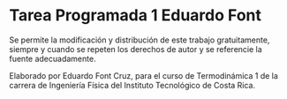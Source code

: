# Tarea Programada 1 Eduardo Font

Se permite la modificación y distribución de este trabajo gratuitamente, siempre y cuando se repeten los derechos de autor y se referencie la fuente adecuadamente.

Elaborado por Eduardo Font Cruz, para el curso de Termodinámica 1 de la carrera de Ingeniería Física del Instituto Tecnológico de Costa Rica.
 
